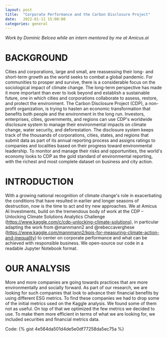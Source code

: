 ```yaml
---
layout: post
title:  "Corporate Performance and the Carbon Disclosure Project"
date:   2022-01-11 15:00:00
categories: general
---
```


*Work by Dominic Belcea while an intern mentored by me at Amicus.ai*

# BACKGROUND 
Cities and corporations, large and small, are reassessing their long- and short-term growth as the world seeks to combat a global pandemic. For communities to prosper and survive, there is a considerable focus on the sociological impact of climate change. The long-term perspective has made it more important than ever to look beyond and establish a sustainable future, one in which cities and corporations collaborate to assess, restore, and protect the environment. The Carbon Disclosure Project (CDP), a non-profit organization, is trying to hasten an economic transformation that benefits both people and the environment in the long run. Investors, enterprises, cities, governments, and regions can use CDP's worldwide disclosure system to manage their environmental impacts on climate change, water security, and deforestation. The disclosure system keeps track of the thousands of corporations, cities, states, and regions that submit data as part of its annual reporting process and assigns ratings to companies and localities based on their progress toward environmental leadership. To monitor and manage their risks and opportunities, the world's economy looks to CDP as the gold standard of environmental reporting, with the richest and most complete dataset on business and city action. 

# INTRODUCTION
With a growing national recognition of climate change's role in exacerbating the conditions that have resulted in earlier and longer seasons of destruction, now is the time to act and try new approaches.  We at Amicus AI Investments, build on the tremendous body of work at the CDP – Unlocking Climate Solutions Analytics Challenge (https://www.kaggle.com/c/cdp-unlocking-climate-solutions), in particular adapting the work from @mannmann2 and @rebeccaverghese (https://www.kaggle.com/mannmann2/kpis-for-measuring-climate-action-and-inequality) to center on corporate performance and what can be achieved with responsible business.  We open-source our code in a readable Jupyter Notebook format.

# OUR ANALYSIS 
More and more companies are going towards practices that are more environmentally and socially forward. As part of our research, we are looking for such companies that look to advance their financial benefits by using different ESG metrics. To find these companies we had to drop some of the initial metrics used on the Kaggle analysis. We found some of them not as useful. On top of that we optimized the few metrics we decided to use. To make them more efficient in terms of what we are looking for, we included securities and financial metrics data. 

<!-- [Please find the full code here](https://gist.github.com/amicus-investments/4e564da501d4de5e0df77258da5ec75a#file-amicus_cdp_analysis-ipynb) -->
Code:
{% gist 4e564da501d4de5e0df77258da5ec75a %}
